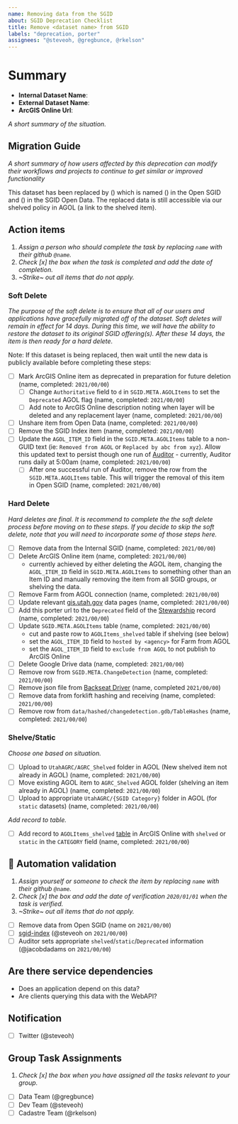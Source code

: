 ```yaml
---
name: Removing data from the SGID
about: SGID Deprecation Checklist
title: Remove <dataset name> from SGID
labels: "deprecation, porter"
assignees: "@steveoh, @gregbunce, @rkelson"
---
```


# Summary

- **Internal Dataset Name**:
- **External Dataset Name**:
- **ArcGIS Online Url**:

_A short summary of the situation._

## Migration Guide

_A short summary of how users affected by this deprecation can modify their workflows and projects to continue to get similar or improved functionality_

<!-- this is here to help the writing juices flow. feel free to completely replace this or simply fill in the blanks -->

This dataset has been replaced by () which is named () in the Open SGID and () in the SGID Open Data.
The replaced data is still accessible via our shelved policy in AGOL (a link to the shelved item).

## Action items

1. _Assign a person who should complete the task by replacing `name` with their github `@name`._
1. _Check [x] the box when the task is completed and add the date of completion._
1. _~Strike~ out all items that do not apply._

### Soft Delete

_The purpose of the soft delete is to ensure that all of our users and applications have gracefully migrated off of the dataset. Soft deletes will remain in effect for 14 days. During this time, we will have the ability to restore the dataset to its original SGID offering(s). After these 14 days, the item is then ready for a hard delete._

Note: If this dataset is being replaced, then wait until the new data is publicly available before completing these steps:

- [ ] Mark ArcGIS Online item as deprecated in preparation for future deletion (name, completed: `2021/00/00`)
  - [ ] Change `Authoritative` field to `d` in `SGID.META.AGOLItems` to set the `Deprecated` AGOL flag (name, completed: `2021/00/00`)
  - [ ] Add note to ArcGIS Online description noting when layer will be deleted and any replacement layer (name, completed: `2021/00/00`)
- [ ] Unshare item from Open Data (name, completed: `2021/00/00`)
- [ ] Remove the SGID Index item (name, completed: `2021/00/00`)
- [ ] Update the `AGOL_ITEM_ID` field in the `SGID.META.AGOLItems` table to a non-GUID text (ie: `Removed from AGOL` or `Replaced by abc from xyz`). Allow this updated text to persist though one run of [Auditor](https://github.com/agrc/auditor) - currently, Auditor runs daily at 5:00am (name, completed: `2021/00/00`)
  - [ ] After one successful run of Auditor, remove the row from the `SGID.META.AGOLItems` table. This will trigger the removal of this item in Open SGID (name, completed: `2021/00/00`)

### Hard Delete

_Hard deletes are final. It is recommend to complete the the soft delete process before moving on to these steps. If you decide to skip the soft delete, note that you will need to incorporate some of those steps here._

- [ ] Remove data from the Internal SGID (name, completed: `2021/00/00`)
- [ ] Delete ArcGIS Online item (name, completed: `2021/00/00`)
  - currently achieved by either deleting the AGOL item, changing the `AGOL_ITEM_ID` field in `SGID.META.AGOLItems` to something other than an Item ID and manually removing the item from all SGID groups, or shelving the data.
- [ ] Remove Farm from AGOL connection (name, completed: `2021/00/00`)
- [ ] Update relevant [gis.utah.gov](https://gis.utah.gov/data) data pages (name, completed: `2021/00/00`)
- [ ] Add this porter url to the `Deprecated` field of the [Stewardship](https://docs.google.com/spreadsheets/d/11ASS7LnxgpnD0jN4utzklREgMf1pcvYjcXcIcESHweQ/edit#gid=1) record (name, completed: `2021/00/00`)
- [ ] Update `SGID.META.AGOLItems` table (name, completed: `2021/00/00`)
  - cut and paste row to `AGOLItems_shelved` table if shelving (see below)
  - set the `AGOL_ITEM_ID` field to `hosted by <agency>` for Farm from AGOL
  - set the `AGOL_ITEM_ID` field to `exclude from AGOL` to not publish to ArcGIS Online
- [ ] Delete Google Drive data (name, completed: `2021/00/00`)
- [ ] Remove row from `SGID.META.ChangeDetection` (name, completed: `2021/00/00`)
- [ ] Remove json file from [Backseat Driver](https://github.com/agrc/backseat-driver) (name, completed `2021/00/00`)
- [ ] Remove data from forklift hashing and receiving (name, completed: `2021/00/00`)
- [ ] Remove row from `data/hashed/changedetection.gdb/TableHashes` (name, completed: `2021/00/00`)

### Shelve/Static

_Choose one based on situation._

- [ ] Upload to `UtahAGRC/AGRC_Shelved` folder in AGOL (New shelved item not already in AGOL) (name, completed: `2021/00/00`)
- [ ] Move existing AGOL item to `AGRC_Shelved` AGOL folder (shelving an item already in AGOL) (name, completed: `2021/00/00`)
- [ ] Upload to appropriate `UtahAGRC/{SGID Category}` folder in AGOL (for `static` datasets) (name, completed: `2021/00/00`)

_Add record to table._

- [ ] Add record to `AGOLItems_shelved` [table](https://utah.maps.arcgis.com/home/item.html?id=1760fbedbc7e49429aa6c0c3ab1442ec) in ArcGIS Online  with `shelved` or `static` in the `CATEGORY` field (name, completed: `2021/00/00`)

## :robot: Automation validation

1. _Assign yourself or someone to check the item by replacing `name` with their github `@name`._
1. _Check [x] the box and add the date of verification `2020/01/01` when the task is verified._
1. _~Strike~ out all items that do not apply._

- [ ] Remove data from Open SGID (name on `2021/00/00`)
- [ ] [sgid-index](https://gis.utah.gov/data/sgid-index) (@steveoh on `2021/00/00`)
- [ ] Auditor sets appropriate `shelved`/`static`/`Deprecated` information (@jacobdadams on `2021/00/00`)

## Are there service dependencies

- Does an application depend on this data?
- Are clients querying this data with the WebAPI?

## Notification

- [ ] Twitter (@steveoh)

## Group Task Assignments

1. _Check [x] the box when you have assigned all the tasks relevant to your group._

- [ ] Data Team (@gregbunce)
- [ ] Dev Team (@steveoh)
- [ ] Cadastre Team (@rkelson)
